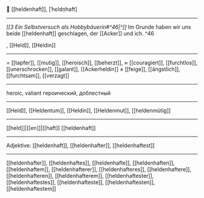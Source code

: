 🦸 [[heldenhaft]], [ˈhɛldn̩haft]

---
*[[3  Ein Selbstversuch als Hobbybäuerin#^46|^]]* Im Grunde haben wir uns beide [[heldenhaft]] geschlagen, der [[Acker]] und ich. ^46

, [[Held]], [[Heldin]]

---
= [[tapfer]], [[mutig]], [[heroisch]], [[beherzt]],
≈ [[couragiert]], [[furchtlos]], [[unerschrocken]], [[galant]],  [[Ackerheldin]]
≠ [[feige]], [[ängstlich]], [[furchtsam]], [[verzagt]]

---
heroic, valiant
героический, доблестный

---
[[Held]], [[Heldentum]], [[Heldin]], [[Heldenmut]], [[heldenmütig]]

---
[[held]]|[[en]]|[[haft]]
[[heldenhaft]]


---
Adjektive: [[heldenhaft]], [[heldenhafter]], [[heldenhaftest]]

---
[[heldenhafter]], [[heldenhaftes]], [[heldenhafte]], [[heldenhaften]], [[heldenhaftem]], [[heldenhafterer]], [[heldenhafteres]], [[heldenhaftere]], [[heldenhafteren]], [[heldenhafterem]], [[heldenhaftester]], [[heldenhaftestes]], [[heldenhafteste]], [[heldenhaftesten]], [[heldenhaftestem]]